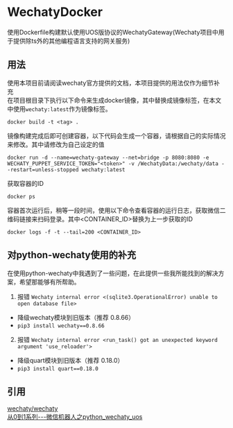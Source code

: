 # WechatyDocker
  使用Dockerfile构建默认使用UOS版协议的WechatyGateway(Wechaty项目中用于提供除ts外的其他编程语言支持的网关服务)
## 用法
使用本项目前请阅读wechaty官方提供的文档，本项目提供的用法仅作为细节补充  
在项目根目录下执行以下命令来生成docker镜像，其中<tag>替换成镜像标签，在本文中使用`wechaty:latest`作为镜像标签。
```shell
docker build -t <tag> .
```
镜像构建完成后即可创建容器，以下代码会生成一个容器，请根据自己的实际情况来修改。其中<token>请修改为自己设定的值
```shell
docker run -d --name=wechaty-gateway --net=bridge -p 8080:8080 -e WECHATY_PUPPET_SERVICE_TOKEN="<token>" -v /WechatyData:/wechaty/data --restart=unless-stopped wechaty:latest
```
获取容器的ID
```shell
docker ps
```
容器首次运行后，稍等一段时间，使用以下命令查看容器的运行日志，获取微信二维码链接来扫码登录。其中<CONTAINER_ID>替换为上一步获取的ID
```shell
docker logs -f -t --tail=200 <CONTAINER_ID>
```
## 对python-wechaty使用的补充
在使用python-wechaty中我遇到了一些问题，在此提供一些我所能找到的解决方案，希望那能够有所帮助。  
1. 报错 ``` Wechaty internal error <(sqlite3.OperationalError) unable to open database file> ```
  - 降级wechaty模块到旧版本（推荐 0.8.66）
  - ``` pip3 install wechaty==0.8.66 ```
2. 报错 ``` Wechaty internal error <run_task() got an unexpected keyword argument 'use_reloader'> ```
  - 降级quart模块到旧版本（推荐 0.18.0）
  - ``` pip3 install quart==0.18.0 ```
## 引用
[wechaty/wechaty](https://github.com/wechaty/wechaty)  
[从0到1系列---微信机器人之python_wechaty_uos](https://lovehxy.com/posts/tech/%E4%BB%8E0%E5%88%B01%E7%B3%BB%E5%88%97---%E5%BE%AE%E4%BF%A1%E6%9C%BA%E5%99%A8%E4%BA%BA%E4%B9%8Bpython_wechaty_uos/)
